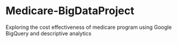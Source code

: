 # Medicare-BigDataProject
Exploring the cost effectiveness of medicare program using Google BigQuery and descriptive analytics

